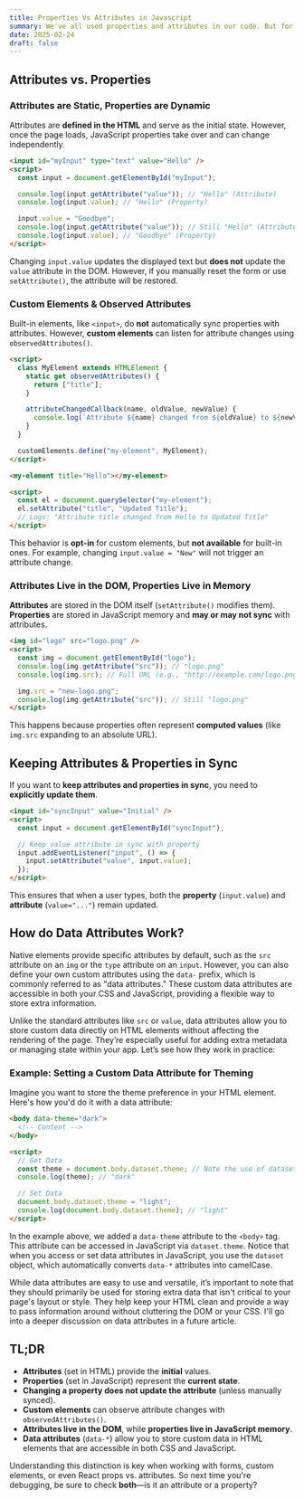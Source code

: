 ```yaml
---
title: Properties Vs Attributes in Javascript
summary: We've all used properties and attributes in our code. But for a long time, I really didn’t understand the difference. In short, attributes set initial values, while properties reflect an element’s dynamic state after interaction or manipulation. Simple enough, but how does that relate to data-attributes? What about custom elements? Let’s take a deep dive and figure out the key differences.
date: 2025-02-24
draft: false
---
```


<h2>Attributes vs. Properties</h2>

<h3>Attributes are Static, Properties are Dynamic</h3>
<p>Attributes are <strong>defined in the HTML</strong> and serve as the initial state. However, once the page loads, JavaScript properties take over and can change independently.</p>

```html
<input id="myInput" type="text" value="Hello" />
<script>
  const input = document.getElementById("myInput");

  console.log(input.getAttribute("value")); // "Hello" (Attribute)
  console.log(input.value); // "Hello" (Property)

  input.value = "Goodbye";
  console.log(input.getAttribute("value")); // Still "Hello" (Attribute)
  console.log(input.value); // "Goodbye" (Property)
</script>
```

<p>Changing <code>input.value</code> updates the displayed text but <strong>does not</strong> update the <code>value</code> attribute in the DOM. However, if you manually reset the form or use <code>setAttribute()</code>, the attribute will be restored.</p>

<h3>Custom Elements & Observed Attributes</h3>
<p>Built-in elements, like <code>&lt;input&gt;</code>, do <strong>not</strong> automatically sync properties with attributes. However, <strong>custom elements</strong> can listen for attribute changes using <code>observedAttributes()</code>.</p>

```html
<script>
  class MyElement extends HTMLElement {
    static get observedAttributes() {
      return ["title"];
    }

    attributeChangedCallback(name, oldValue, newValue) {
      console.log(`Attribute ${name} changed from ${oldValue} to ${newValue}`);
    }
  }

  customElements.define("my-element", MyElement);
</script>

<my-element title="Hello"></my-element>

<script>
  const el = document.querySelector("my-element");
  el.setAttribute("title", "Updated Title");
  // Logs: "Attribute title changed from Hello to Updated Title"
</script>
```

<p>This behavior is <strong>opt-in</strong> for custom elements, but <strong>not available</strong> for built-in ones. For example, changing <code>input.value = "New"</code> will not trigger an attribute change.</p>

<h3>Attributes Live in the DOM, Properties Live in Memory</h3>
<p><strong>Attributes</strong> are stored in the DOM itself (<code>setAttribute()</code> modifies them).
<strong>Properties</strong> are stored in JavaScript memory and <strong>may or may not sync</strong> with attributes.</p>

```html
<img id="logo" src="logo.png" />
<script>
  const img = document.getElementById("logo");
  console.log(img.getAttribute("src")); // "logo.png"
  console.log(img.src); // Full URL (e.g., "http://example.com/logo.png")

  img.src = "new-logo.png";
  console.log(img.getAttribute("src")); // Still "logo.png"
</script>
```

<p>This happens because properties often represent <strong>computed values</strong> (like <code>img.src</code> expanding to an absolute URL).</p>

<h2>Keeping Attributes & Properties in Sync</h2>
<p>If you want to <strong>keep attributes and properties in sync</strong>, you need to <strong>explicitly update them</strong>.</p>

```html
<input id="syncInput" value="Initial" />
<script>
  const input = document.getElementById("syncInput");

  // Keep value attribute in sync with property
  input.addEventListener("input", () => {
    input.setAttribute("value", input.value);
  });
</script>
```

<p>This ensures that when a user types, both the <strong>property</strong> (<code>input.value</code>) and <strong>attribute</strong> (<code>value="..."</code>) remain updated.</p>

<h2>How do Data Attributes Work?</h2>
<p>
  Native elements provide specific attributes by default, such as the <code>src</code> attribute on an <code>img</code> or the <code>type</code> attribute on an <code>input</code>. However, you can also define your own custom attributes using the <code>data-</code> prefix, which is commonly referred to as "data attributes." These custom data attributes are accessible in both your CSS and JavaScript, providing a flexible way to store extra information.
</p>

<p>
  Unlike the standard attributes like <code>src</code> or <code>value</code>, data attributes allow you to store custom data directly on HTML elements without affecting the rendering of the page. They’re especially useful for adding extra metadata or managing state within your app. Let’s see how they work in practice:
</p>

<h3>Example: Setting a Custom Data Attribute for Theming</h3>
<p>
  Imagine you want to store the theme preference in your HTML element. Here's how you'd do it with a data attribute:
</p>

```html
<body data-theme="dark">
  <!-- Content -->
</body>

<script>
  // Get Data
  const theme = document.body.dataset.theme; // Note the use of dataset
  console.log(theme); // "dark"

  // Set Data
  document.body.dataset.theme = "light";
  console.log(document.body.dataset.theme); // "light"
</script>
```

<p>
  In the example above, we added a <code>data-theme</code> attribute to the <code>&lt;body&gt;</code> tag. This attribute can be accessed in JavaScript via <code>dataset.theme</code>. Notice that when you access or set data attributes in JavaScript, you use the <code>dataset</code> object, which automatically converts <code>data-*</code> attributes into camelCase.
</p> 
<p>
  While data attributes are easy to use and versatile, it’s important to note that they should primarily be used for storing extra data that isn't critical to your page's layout or style. They help keep your HTML clean and provide a way to pass information around without cluttering the DOM or your CSS. I'll go into a deeper discussion on data attributes in a future article.
</p>

<h2>TL;DR</h2>
<ul>
    <li><strong>Attributes</strong> (set in HTML) provide the <strong>initial</strong> values.</li>
    <li><strong>Properties</strong> (set in JavaScript) represent the <strong>current state</strong>.</li>
    <li><strong>Changing a property does not update the attribute</strong> (unless manually synced).</li>
    <li><strong>Custom elements</strong> can observe attribute changes with <code>observedAttributes()</code>.</li>
    <li><strong>Attributes live in the DOM</strong>, while <strong>properties live in JavaScript memory</strong>.</li>
    <li><strong>Data attributes</strong> (<code>data-*</code>) allow you to store custom data in HTML elements that are accessible in both CSS and JavaScript.</li>
</ul>
<p>
  Understanding this distinction is key when working with forms, custom elements, or even React props vs. attributes. So next time you're debugging, be sure to check <strong>both</strong>—is it an attribute or a property?
</p>
